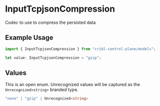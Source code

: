 # InputTcpjsonCompression

Codec to use to compress the persisted data

## Example Usage

```typescript
import { InputTcpjsonCompression } from "cribl-control-plane/models";

let value: InputTcpjsonCompression = "gzip";
```

## Values

This is an open enum. Unrecognized values will be captured as the `Unrecognized<string>` branded type.

```typescript
"none" | "gzip" | Unrecognized<string>
```